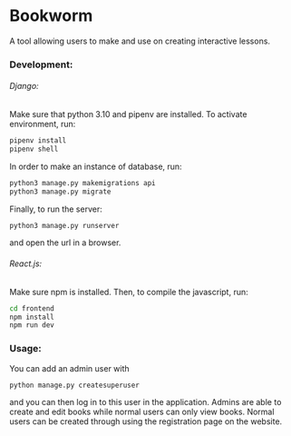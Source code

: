 # Bookworm
A tool allowing users to make and use on creating interactive lessons.

### Development:
###### Django:
Make sure that python 3.10 and pipenv are installed. To activate environment, run: 
```bash
pipenv install
pipenv shell
```
In order to make an instance of database, run:
```bash
python3 manage.py makemigrations api
python3 manage.py migrate
```

Finally, to run the server: 
```bash
python3 manage.py runserver
```
and open the url in a browser.
###### React.js:
Make sure npm is installed. Then, to compile the javascript, run: 
```bash
cd frontend
npm install
npm run dev
```

### Usage:
You can add an admin user with
```bash
python manage.py createsuperuser
```
and you can then log in to this user in the application. Admins are able to create and edit books while normal users can only view books. Normal users can be created through using the registration page on the website.
